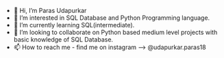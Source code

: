 - 👋 Hi, I’m Paras Udapurkar
- 👀 I’m interested in SQL Database and Python Programming language.
- 🌱 I’m currently learning SQL(intermediate).
- 💞️ I’m looking to collaborate on Python based medium level projects with basic knowledge of SQL Database.
- 📫 How to reach me - find me on instagram --> @udapurkar.paras18

